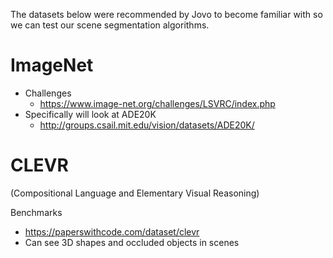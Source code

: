 The datasets below were recommended by Jovo to become familiar with so we can test our scene segmentation algorithms.

# ImageNet

- Challenges
  - https://www.image-net.org/challenges/LSVRC/index.php
- Specifically will look at ADE20K
  - http://groups.csail.mit.edu/vision/datasets/ADE20K/

# CLEVR
(Compositional Language and Elementary Visual Reasoning)

Benchmarks
  - https://paperswithcode.com/dataset/clevr
  - Can see 3D shapes and occluded objects in scenes
